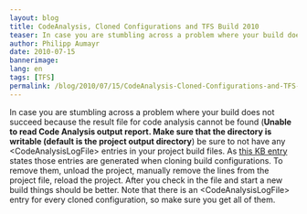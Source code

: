 ```yaml
---
layout: blog
title: CodeAnalysis, Cloned Configurations and TFS Build 2010
teaser: In case you are stumbling across a problem where your build does not succeed because the result file for code analysis cannot be found (Unable to read Code Analysis output report. Make sure that the directory is writable (default is the project output directory) be sure to not have any <CodeAnalysisLogFile> entries in your project build files.
author: Philipp Aumayr
date: 2010-07-15
bannerimage: 
lang: en
tags: [TFS]
permalink: /blog/2010/07/15/CodeAnalysis-Cloned-Configurations-and-TFS-Build-2010
---
```


<p>In case you are stumbling across a problem where your build does not succeed because the result file for code analysis cannot be found (<strong>Unable to read Code Analysis output report. Make sure that the directory is writable (default is the project output directory</strong>) be sure to not have any &lt;CodeAnalysisLogFile&gt; entries in your project build files. As <a title="KnowledgeBase entry from microsoft" href="http://www.mskbarticles.com/index.php?kb=2249899" target="_blank">this KB entry</a> states those entries are generated when cloning build configurations. To remove them, unload the project, manually remove the lines from the project file, reload the project. After you check in the file and start a new build things should be better. Note that there is an &lt;CodeAnalysisLogFile&gt; entry for every cloned configuration, so make sure you get all of them.</p>